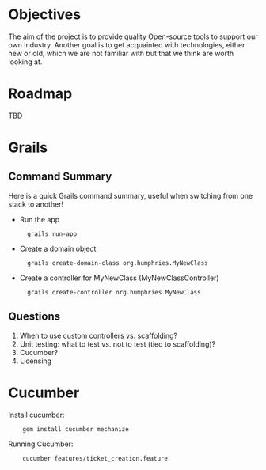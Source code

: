 # Objectives

The aim of the project is to provide quality Open-source tools to support
our own industry.  Another goal is to get acquainted with technologies,
either new or old, which we are not familiar with but that we think are
worth looking at.

# Roadmap

TBD


# Grails


## Command Summary

Here is a quick Grails command summary, useful when switching from one stack
to another!

* Run the app

        grails run-app
    
* Create a domain object

        grails create-domain-class org.humphries.MyNewClass
    
* Create a controller for MyNewClass (MyNewClassController)

        grails create-controller org.humphries.MyNewClass
    
## Questions

1. When to use custom controllers vs. scaffolding?
1. Unit testing: what to test vs. not to test (tied to scaffolding)?
1. Cucumber?
1. Licensing


# Cucumber

Install cucumber:

        gem install cucumber mechanize

Running Cucumber:

        cucumber features/ticket_creation.feature

